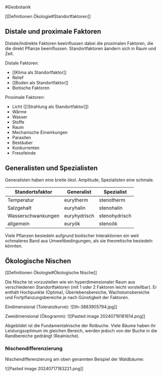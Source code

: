 #Geobotanik 

[[Definitionen Ökologie#Standortfaktoren]]

## Distale und proximale Faktoren

Distale/Indirekte Faktoren beeinflussen dabei die proximalen Faktoren, die die direkt Pflanze beeinflussen. Standortfaktoren äandern sich in Raum und Zeit.

Distale Faktoren:
- [[Klima als Standortfaktor]] 
- Relief
- [[Boden als Standortfaktor]]
- Biotische Faktoren

Proximale Faktoren:
- Licht ([[Strahlung als Standortfaktor]])
- Wärme
- Wasser
- Stoffe
- Raum
- Mechanische Einwirkungen
- Parasiten
- Bestäuber
- Konkurrenten
- Fressfeinde

## Generalisten und Spezialisten

Generalisten haben eine breite ökol. Amplitude, Spezialisten eine schmale.

| Standortsfaktor    | Generalist   | Spezialist    |
| ------------------ | ------------ | ------------- |
| Temperatur         | eurytherm    | stenotherm    |
| Salzgehalt         | euryhalin    | stenohalin    |
| Wasserschwankungen | euryhydrisch | stenohydrisch |
| allgemein          | euryök       | stenoök       |

Viele Pflanzen besiedeln aufgrund biotischer Interaktionen ein weit schmaleres Band aus Umweltbedingungen, als sie theoretische besiedeln könnten.

## Ökologische Nischen

[[Definitionen Ökologie#Ökologische Nische]]

Die Nische ist vorzustellen wie ein hyperdimensionaler Raum aus verschiedenen Standortfaktoren (mit 1 oder 2 Faktoren leicht vorstellbar). Er enthält Hochpunkte (Optima), Überlebensbereiche, Wachstumsbereiche und Fortpflanzungsbereiche je nach Günstigkeit der Faktoren. 

Eindimensional (Toleranzkurve): 
![[th-3883905794.jpg]]

Zweidimensional (Ökogramm):
![[Pasted image 20240716181614.png]]

Abgebildet ist die Fundamentalnische der Rotbuche. Viele Bäume haben ihr Leistungsoptimum im gleichen Bereich, werden jedoch von der Buche in die Randbereiche gedrängt (Realnische).

### Nischendifferenzierung

Nischendifferenzierung am oben genannten Beispiel der Waldbäume:

![[Pasted image 20240717183221.png]]